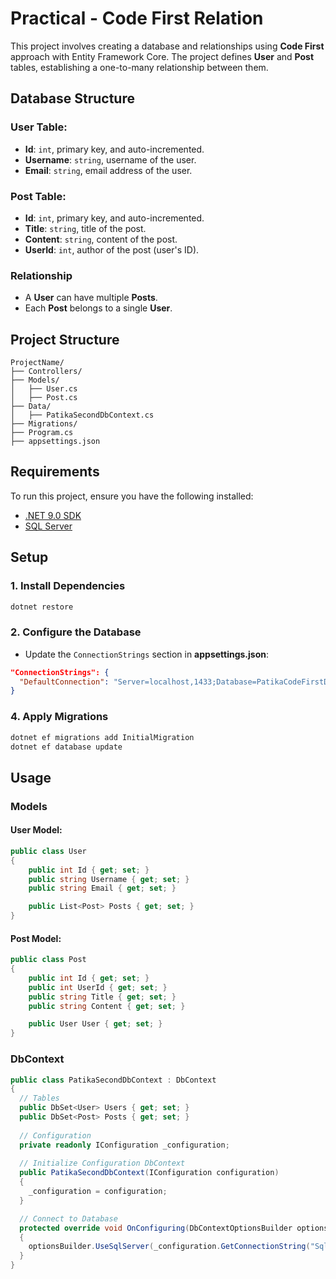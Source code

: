 # Practical - Code First Relation

This project involves creating a database and relationships using **Code First** approach with Entity Framework Core. The project defines **User** and **Post** tables, establishing a one-to-many relationship between them.

## Database Structure

### User Table:
- **Id**: `int`, primary key, and auto-incremented.
- **Username**: `string`, username of the user.
- **Email**: `string`, email address of the user.

### Post Table:
- **Id**: `int`, primary key, and auto-incremented.
- **Title**: `string`, title of the post.
- **Content**: `string`, content of the post.
- **UserId**: `int`, author of the post (user's ID).

### Relationship
- A **User** can have multiple **Posts**.
- Each **Post** belongs to a single **User**.

## Project Structure

```
ProjectName/
├── Controllers/
├── Models/
│   ├── User.cs
│   ├── Post.cs
├── Data/
│   ├── PatikaSecondDbContext.cs
├── Migrations/
├── Program.cs
├── appsettings.json
```

## Requirements

To run this project, ensure you have the following installed:
- [.NET 9.0 SDK](https://dotnet.microsoft.com/download)
- [SQL Server](https://www.microsoft.com/sql-server)

## Setup

### 1. Install Dependencies
```bash
dotnet restore
```

### 2. Configure the Database
- Update the `ConnectionStrings` section in **appsettings.json**:

```json
"ConnectionStrings": {
  "DefaultConnection": "Server=localhost,1433;Database=PatikaCodeFirstDb2;Encrypt=False;User Id=sa;Password=[YOUR_PASSWORD];TrustServerCertificate=True;"
}
```

### 4. Apply Migrations
```bash
dotnet ef migrations add InitialMigration
dotnet ef database update
```

## Usage

### Models

#### User Model:
```csharp
public class User
{
    public int Id { get; set; }
    public string Username { get; set; }
    public string Email { get; set; }

    public List<Post> Posts { get; set; }
}
```

#### Post Model:
```csharp
public class Post
{
    public int Id { get; set; }
    public int UserId { get; set; }
    public string Title { get; set; }
    public string Content { get; set; }

    public User User { get; set; }
}
```

### DbContext

```csharp
public class PatikaSecondDbContext : DbContext
{
  // Tables
  public DbSet<User> Users { get; set; }
  public DbSet<Post> Posts { get; set; }
  
  // Configuration
  private readonly IConfiguration _configuration;
  
  // Initialize Configuration DbContext
  public PatikaSecondDbContext(IConfiguration configuration)
  {
    _configuration = configuration;
  }

  // Connect to Database
  protected override void OnConfiguring(DbContextOptionsBuilder optionsBuilder)
  {
    optionsBuilder.UseSqlServer(_configuration.GetConnectionString("SqlServer"));
  }
}
```